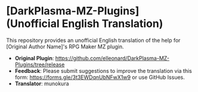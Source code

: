 # [DarkPlasma-MZ-Plugins] (Unofficial English Translation)
This repository provides an unofficial English translation of the help for [Original Author Name]'s RPG Maker MZ plugin.
- **Original Plugin**: https://github.com/elleonard/DarkPlasma-MZ-Plugins/tree/release
- **Feedback**: Please submit suggestions to improve the translation via this form: https://forms.gle/3t3EWDqnUbNFwX1w9 or use GitHub Issues.
- **Translator**: munokura
